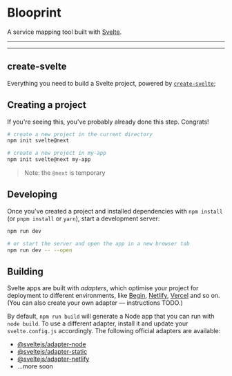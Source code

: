 # Blooprint

A service mapping tool built with [Svelte](https://svelte.dev/).

---

---

## create-svelte

Everything you need to build a Svelte project, powered by [`create-svelte`](https://github.com/sveltejs/kit/tree/master/packages/create-svelte);

## Creating a project

If you're seeing this, you've probably already done this step. Congrats!

```bash
# create a new project in the current directory
npm init svelte@next

# create a new project in my-app
npm init svelte@next my-app
```

> Note: the `@next` is temporary

## Developing

Once you've created a project and installed dependencies with `npm install` (or `pnpm install` or `yarn`), start a development server:

```bash
npm run dev

# or start the server and open the app in a new browser tab
npm run dev -- --open
```

## Building

Svelte apps are built with _adapters_, which optimise your project for deployment to different environments, like [Begin](https://begin.com), [Netlify](https://www.netlify.com), [Vercel](https://vercel.com) and so on. (You can also create your own adapter — instructions TODO.)

By default, `npm run build` will generate a Node app that you can run with `node build`. To use a different adapter, install it and update your `svelte.config.js` accordingly. The following official adapters are available:

-   [@sveltejs/adapter-node](https://github.com/sveltejs/kit/tree/master/packages/adapter-node)
-   [@sveltejs/adapter-static](https://github.com/sveltejs/kit/tree/master/packages/adapter-static)
-   [@sveltejs/adapter-netlify](https://github.com/sveltejs/kit/tree/master/packages/adapter-netlify)
-   ...more soon
